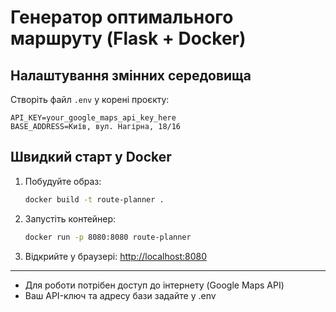 # Генератор оптимального маршруту (Flask + Docker)

## Налаштування змінних середовища

Створіть файл `.env` у корені проєкту:
```
API_KEY=your_google_maps_api_key_here
BASE_ADDRESS=Київ, вул. Нагірна, 18/16
```

## Швидкий старт у Docker

1. Побудуйте образ:
   ```bash
   docker build -t route-planner .
   ```
2. Запустіть контейнер:
   ```bash
   docker run -p 8080:8080 route-planner
   ```
3. Відкрийте у браузері: [http://localhost:8080](http://localhost:8080)

---

- Для роботи потрібен доступ до інтернету (Google Maps API)
- Ваш API-ключ та адресу бази задайте у .env 